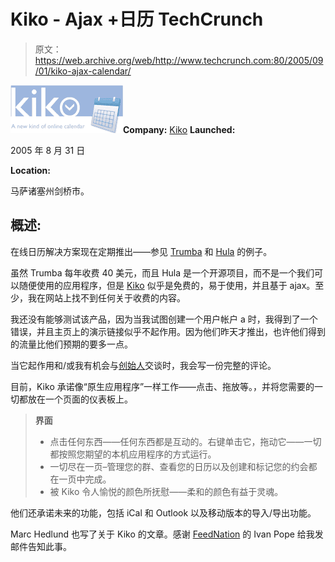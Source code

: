 # Kiko - Ajax +日历 TechCrunch

> 原文：<https://web.archive.org/web/http://www.techcrunch.com:80/2005/09/01/kiko-ajax-calendar/>

![Kiko](img/4e07807f970b039164898327cffeac24.png)**Company:** [Kiko](https://web.archive.org/web/20221225204851/http://www.kiko.com/) **Launched:**

2005 年 8 月 31 日

**Location:**

马萨诸塞州剑桥市。

## 概述:

在线日历解决方案现在定期推出——参见 [Trumba](https://web.archive.org/web/20221225204851/http://techcrunch.com/?p=24) 和 [Hula](https://web.archive.org/web/20221225204851/http://techcrunch.com/?p=174) 的例子。

虽然 Trumba 每年收费 40 美元，而且 Hula 是一个开源项目，而不是一个我们可以随便使用的应用程序，但是 [Kiko](https://web.archive.org/web/20221225204851/http://www.kiko.com/) 似乎是免费的，易于使用，并且基于 ajax。至少，我在网站上找不到任何关于收费的内容。

我还没有能够测试该产品，因为当我试图创建一个用户帐户 a 时，我得到了一个错误，并且主页上的演示链接似乎不起作用。因为他们昨天才推出，也许他们得到的流量比他们预期的要多一点。

当它起作用和/或我有机会与[创始人](https://web.archive.org/web/20221225204851/http://www.kiko.com/aboutus.htm)交谈时，我会写一份完整的评论。

目前，Kiko 承诺像“原生应用程序”一样工作——点击、拖放等。，并将您需要的一切都放在一个页面的仪表板上。

> **界面**
> 
> *   点击任何东西——任何东西都是互动的。右键单击它，拖动它——一切都按照您期望的本机应用程序的方式运行。
> *   一切尽在一页–管理您的群、查看您的日历以及创建和标记您的约会都在一页中完成。
> *   被 Kiko 令人愉悦的颜色所抚慰——柔和的颜色有益于灵魂。

他们还承诺未来的功能，包括 iCal 和 Outlook 以及移动版本的导入/导出功能。

Marc Hedlund 也写了关于 Kiko 的文章。感谢 [FeedNation](https://web.archive.org/web/20221225204851/http://www.feednation.com/) 的 Ivan Pope 给我发邮件告知此事。